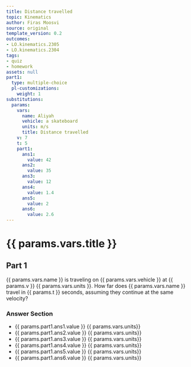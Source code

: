 ```yaml
---
title: Distance travelled
topic: Kinematics
author: Firas Moosvi
source: original
template_version: 0.2
outcomes:
- LO.kinematics.2305
- LO.kinematics.2304
tags:
- quiz
- homework
assets: null
part1:
  type: multiple-choice
  pl-customizations:
    weight: 1
substitutions:
  params:
    vars:
      name: Aliyah
      vehicle: a skateboard
      units: m/s
      title: Distance travelled
    v: 7
    t: 5
    part1:
      ans1:
        value: 42
      ans2:
        value: 35
      ans3:
        value: 12
      ans4:
        value: 1.4
      ans5:
        value: 2
      ans6:
        value: 2.6
---
```

# {{ params.vars.title }}
## Part 1

{{ params.vars.name }} is traveling on {{ params.vars.vehicle }} at {{ params.v }} {{ params.vars.units }}.
How far does {{ params.vars.name }} travel in {{ params.t }} seconds, assuming they continue at the same velocity?

### Answer Section

- {{ params.part1.ans1.value }} {{ params.vars.units}}
- {{ params.part1.ans2.value }} {{ params.vars.units}}
- {{ params.part1.ans3.value }} {{ params.vars.units}}
- {{ params.part1.ans4.value }} {{ params.vars.units}}
- {{ params.part1.ans5.value }} {{ params.vars.units}}
- {{ params.part1.ans6.value }} {{ params.vars.units}}

